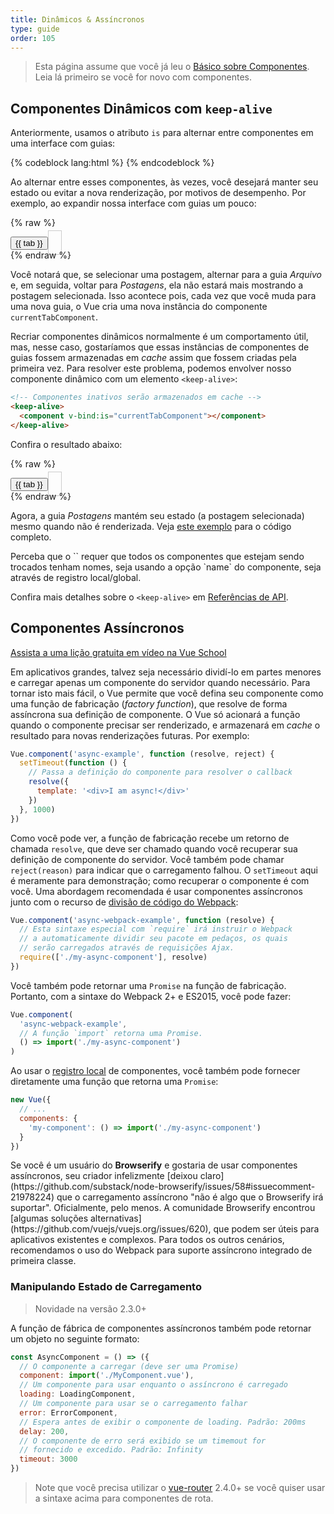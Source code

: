 ```yaml
---
title: Dinâmicos & Assíncronos
type: guide
order: 105
---
```


> Esta página assume que você já leu o [Básico sobre Componentes](components.html). Leia lá primeiro se você for novo com componentes.

## Componentes Dinâmicos com `keep-alive`

Anteriormente, usamos o atributo `is` para alternar entre componentes em uma interface com guias:

{% codeblock lang:html %}
<component v-bind:is="currentTabComponent"></component>
{% endcodeblock %}

Ao alternar entre esses componentes, às vezes, você desejará manter seu estado ou evitar a nova renderização, por motivos de desempenho. Por exemplo, ao expandir nossa interface com guias um pouco:

{% raw %}
<div id="dynamic-component-demo" class="demo">
  <button
    v-for="tab in tabs"
    v-bind:key="tab"
    v-bind:class="['dynamic-component-demo-tab-button', { 'dynamic-component-demo-active': currentTab === tab }]"
    v-on:click="currentTab = tab"
  >{{ tab }}</button>
  <component
    v-bind:is="currentTabComponent"
    class="dynamic-component-demo-tab"
  ></component>
</div>
<script>
Vue.component('tab-postagens', {
  data: function () {
    return {
      posts: [
        {
          id: 1,
          title: 'Cat Ipsum',
          content: '<p>Dont wait for the storm to pass, dance in the rain kick up litter decide to want nothing to do with my owner today demand to be let outside at once, and expect owner to wait for me as i think about it cat cat moo moo lick ears lick paws so make meme, make cute face but lick the other cats. Kitty poochy chase imaginary bugs, but stand in front of the computer screen. Sweet beast cat dog hate mouse eat string barf pillow no baths hate everything stare at guinea pigs. My left donut is missing, as is my right loved it, hated it, loved it, hated it scoot butt on the rug cat not kitten around</p>'
        },
        {
          id: 2,
          title: 'Hipster Ipsum',
          content: '<p>Bushwick blue bottle scenester helvetica ugh, meh four loko. Put a bird on it lumbersexual franzen shabby chic, street art knausgaard trust fund shaman scenester live-edge mixtape taxidermy viral yuccie succulents. Keytar poke bicycle rights, crucifix street art neutra air plant PBR&B hoodie plaid venmo. Tilde swag art party fanny pack vinyl letterpress venmo jean shorts offal mumblecore. Vice blog gentrify mlkshk tattooed occupy snackwave, hoodie craft beer next level migas 8-bit chartreuse. Trust fund food truck drinking vinegar gochujang.</p>'
        },
        {
          id: 3,
          title: 'Cupcake Ipsum',
          content: '<p>Icing dessert soufflé lollipop chocolate bar sweet tart cake chupa chups. Soufflé marzipan jelly beans croissant toffee marzipan cupcake icing fruitcake. Muffin cake pudding soufflé wafer jelly bear claw sesame snaps marshmallow. Marzipan soufflé croissant lemon drops gingerbread sugar plum lemon drops apple pie gummies. Sweet roll donut oat cake toffee cake. Liquorice candy macaroon toffee cookie marzipan.</p>'
        }
      ],
      selectedPost: null
    }
  },
  template: '\
    <div class="dynamic-component-demo-posts-tab">\
      <ul class="dynamic-component-demo-posts-sidebar">\
        <li\
          v-for="post in posts"\
          v-bind:key="post.id"\
          v-bind:class="{ \'dynamic-component-demo-active\': post === selectedPost }"\
          v-on:click="selectedPost = post"\
        >\
          {{ post.title }}\
        </li>\
      </ul>\
      <div class="dynamic-component-demo-post-container">\
        <div \
          v-if="selectedPost"\
          class="dynamic-component-demo-post"\
        >\
          <h3>{{ selectedPost.title }}</h3>\
          <div v-html="selectedPost.content"></div>\
        </div>\
        <strong v-else>\
          Clique no título de uma postagem do blog, à esquerda, para visualizá-la.\
        </strong>\
      </div>\
    </div>\
  '
})
Vue.component('tab-arquivo', {
  template: '<div>Componente de postagens arquivadas</div>'
})
new Vue({
  el: '#dynamic-component-demo',
  data: {
    currentTab: 'Postagens',
    tabs: ['Postagens', 'Arquivo']
  },
  computed: {
    currentTabComponent: function () {
      return 'tab-' + this.currentTab.toLowerCase()
    }
  }
})
</script>
<style>
.dynamic-component-demo-tab-button {
  padding: 6px 10px;
  border-top-left-radius: 3px;
  border-top-right-radius: 3px;
  border: 1px solid #ccc;
  cursor: pointer;
  background: #f0f0f0;
  margin-bottom: -1px;
  margin-right: -1px;
}
.dynamic-component-demo-tab-button:hover {
  background: #e0e0e0;
}
.dynamic-component-demo-tab-button.dynamic-component-demo-active {
  background: #e0e0e0;
}
.dynamic-component-demo-tab {
  border: 1px solid #ccc;
  padding: 10px;
}
.dynamic-component-demo-posts-tab {
  display: flex;
}
.dynamic-component-demo-posts-sidebar {
  max-width: 40vw;
  margin: 0 !important;
  padding: 0 10px 0 0 !important;
  list-style-type: none;
  border-right: 1px solid #ccc;
}
.dynamic-component-demo-posts-sidebar li {
  white-space: nowrap;
  text-overflow: ellipsis;
  overflow: hidden;
  cursor: pointer;
}
.dynamic-component-demo-posts-sidebar li:hover {
  background: #eee;
}
.dynamic-component-demo-posts-sidebar li.dynamic-component-demo-active {
  background: lightblue;
}
.dynamic-component-demo-post-container {
  padding-left: 10px;
}
.dynamic-component-demo-post > :first-child {
  margin-top: 0 !important;
  padding-top: 0 !important;
}
</style>
{% endraw %}

Você notará que, se selecionar uma postagem, alternar para a guia _Arquivo_ e, em seguida, voltar para _Postagens_, ela não estará mais mostrando a postagem selecionada. Isso acontece pois, cada vez que você muda para uma nova guia, o Vue cria uma nova instância do componente `currentTabComponent`.

Recriar componentes dinâmicos normalmente é um comportamento útil, mas, nesse caso, gostaríamos que essas instâncias de componentes de guias fossem armazenadas em _cache_ assim que fossem criadas pela primeira vez. Para resolver este problema, podemos envolver nosso componente dinâmico com um elemento `<keep-alive>`:

``` html
<!-- Componentes inativos serão armazenados em cache -->
<keep-alive>
  <component v-bind:is="currentTabComponent"></component>
</keep-alive>
```

Confira o resultado abaixo:

{% raw %}
<div id="dynamic-component-keep-alive-demo" class="demo">
  <button
    v-for="tab in tabs"
    v-bind:key="tab"
    v-bind:class="['dynamic-component-demo-tab-button', { 'dynamic-component-demo-active': currentTab === tab }]"
    v-on:click="currentTab = tab"
  >{{ tab }}</button>
  <keep-alive>
    <component
      v-bind:is="currentTabComponent"
      class="dynamic-component-demo-tab"
    ></component>
  </keep-alive>
</div>
<script>
new Vue({
  el: '#dynamic-component-keep-alive-demo',
  data: {
    currentTab: 'Postagens',
    tabs: ['Postagens', 'Arquivo']
  },
  computed: {
    currentTabComponent: function () {
      return 'tab-' + this.currentTab.toLowerCase()
    }
  }
})
</script>
{% endraw %}

Agora, a guia _Postagens_ mantém seu estado (a postagem selecionada) mesmo quando não é renderizada. Veja [este exemplo](https://jsfiddle.net/chrisvfritz/Lp20op9o/) para o código completo.

<p class="tip">Perceba que o `<keep-alive>` requer que todos os componentes que estejam sendo trocados tenham nomes, seja usando a opção `name` do componente, seja através de registro local/global.</p>

Confira mais detalhes sobre o `<keep-alive>` em [Referências de API](../api/#keep-alive).

## Componentes Assíncronos

<div class="vueschool"><a href="https://vueschool.io/lessons/dynamically-load-components?friend=vuejs" target="_blank" rel="sponsored noopener" title="Lição Gratuita sobre Componentes Assíncronos com Vue.js">Assista a uma lição gratuita em vídeo na Vue School</a></div>

Em aplicativos grandes, talvez seja necessário dividí-lo em partes menores e carregar apenas um componente do servidor quando necessário. Para tornar isto mais fácil, o Vue permite que você defina seu componente como uma função de fabricação (_factory function_), que resolve de forma assíncrona sua definição de componente. O Vue só acionará a função quando o componente precisar ser renderizado, e armazenará em _cache_ o resultado para novas renderizações futuras. Por exemplo:

``` js
Vue.component('async-example', function (resolve, reject) {
  setTimeout(function () {
    // Passa a definição do componente para resolver o callback
    resolve({
      template: '<div>I am async!</div>'
    })
  }, 1000)
})
```

Como você pode ver, a função de fabricação recebe um retorno de chamada `resolve`, que deve ser chamado quando você recuperar sua definição de componente do servidor. Você também pode chamar `reject(reason)` para indicar que o carregamento falhou. O `setTimeout` aqui é meramente para demonstração; como recuperar o componente é com você. Uma abordagem recomendada é usar componentes assíncronos junto com o recurso de [divisão de código do Webpack](https://webpack.js.org/guides/code-splitting/):

``` js
Vue.component('async-webpack-example', function (resolve) {
  // Esta sintaxe especial com `require` irá instruir o Webpack
  // a automaticamente dividir seu pacote em pedaços, os quais
  // serão carregados através de requisições Ajax.
  require(['./my-async-component'], resolve)
})
```

Você também pode retornar uma `Promise` na função de fabricação. Portanto, com a sintaxe do Webpack 2+ e ES2015, você pode fazer:

``` js
Vue.component(
  'async-webpack-example',
  // A função `import` retorna uma Promise.
  () => import('./my-async-component')
)
```

Ao usar o [registro local](components-registration.html#Registro-Local) de componentes, você também pode fornecer diretamente uma função que retorna uma `Promise`:

``` js
new Vue({
  // ...
  components: {
    'my-component': () => import('./my-async-component')
  }
})
```

<p class = "tip">Se você é um usuário do <strong>Browserify</strong> e gostaria de usar componentes assíncronos, seu criador infelizmente [deixou claro](https://github.com/substack/node-browserify/issues/58#issuecomment-21978224) que o carregamento assíncrono "não é algo que o Browserify irá suportar". Oficialmente, pelo menos. A comunidade Browserify encontrou [algumas soluções alternativas](https://github.com/vuejs/vuejs.org/issues/620), que podem ser úteis para aplicativos existentes e complexos. Para todos os outros cenários, recomendamos o uso do Webpack para suporte assíncrono integrado de primeira classe. </p>

### Manipulando Estado de Carregamento

> Novidade na versão 2.3.0+

A função de fábrica de componentes assíncronos também pode retornar um objeto no seguinte formato:

``` js
const AsyncComponent = () => ({
  // O componente a carregar (deve ser uma Promise)
  component: import('./MyComponent.vue'),
  // Um componente para usar enquanto o assíncrono é carregado
  loading: LoadingComponent,
  // Um componente para usar se o carregamento falhar
  error: ErrorComponent,
  // Espera antes de exibir o componente de loading. Padrão: 200ms
  delay: 200,
  // O componente de erro será exibido se um timemout for
  // fornecido e excedido. Padrão: Infinity
  timeout: 3000
})
```

> Note que você precisa utilizar o [vue-router](https://github.com/vuejs/vue-router) 2.4.0+ se você quiser usar a sintaxe acima para componentes de rota.
